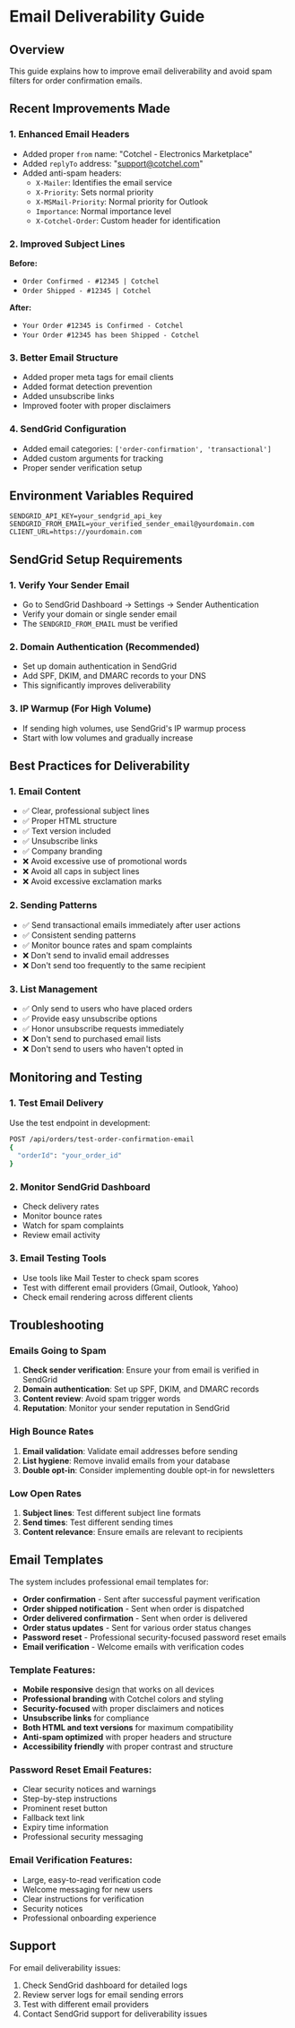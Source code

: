 # Email Deliverability Guide

## Overview

This guide explains how to improve email deliverability and avoid spam filters for order confirmation emails.

## Recent Improvements Made

### 1. Enhanced Email Headers

- Added proper `from` name: "Cotchel - Electronics Marketplace"
- Added `replyTo` address: "support@cotchel.com"
- Added anti-spam headers:
  - `X-Mailer`: Identifies the email service
  - `X-Priority`: Sets normal priority
  - `X-MSMail-Priority`: Normal priority for Outlook
  - `Importance`: Normal importance level
  - `X-Cotchel-Order`: Custom header for identification

### 2. Improved Subject Lines

**Before:**

- `Order Confirmed - #12345 | Cotchel`
- `Order Shipped - #12345 | Cotchel`

**After:**

- `Your Order #12345 is Confirmed - Cotchel`
- `Your Order #12345 has been Shipped - Cotchel`

### 3. Better Email Structure

- Added proper meta tags for email clients
- Added format detection prevention
- Added unsubscribe links
- Improved footer with proper disclaimers

### 4. SendGrid Configuration

- Added email categories: `['order-confirmation', 'transactional']`
- Added custom arguments for tracking
- Proper sender verification setup

## Environment Variables Required

```env
SENDGRID_API_KEY=your_sendgrid_api_key
SENDGRID_FROM_EMAIL=your_verified_sender_email@yourdomain.com
CLIENT_URL=https://yourdomain.com
```

## SendGrid Setup Requirements

### 1. Verify Your Sender Email

- Go to SendGrid Dashboard → Settings → Sender Authentication
- Verify your domain or single sender email
- The `SENDGRID_FROM_EMAIL` must be verified

### 2. Domain Authentication (Recommended)

- Set up domain authentication in SendGrid
- Add SPF, DKIM, and DMARC records to your DNS
- This significantly improves deliverability

### 3. IP Warmup (For High Volume)

- If sending high volumes, use SendGrid's IP warmup process
- Start with low volumes and gradually increase

## Best Practices for Deliverability

### 1. Email Content

- ✅ Clear, professional subject lines
- ✅ Proper HTML structure
- ✅ Text version included
- ✅ Unsubscribe links
- ✅ Company branding
- ❌ Avoid excessive use of promotional words
- ❌ Avoid all caps in subject lines
- ❌ Avoid excessive exclamation marks

### 2. Sending Patterns

- ✅ Send transactional emails immediately after user actions
- ✅ Consistent sending patterns
- ✅ Monitor bounce rates and spam complaints
- ❌ Don't send to invalid email addresses
- ❌ Don't send too frequently to the same recipient

### 3. List Management

- ✅ Only send to users who have placed orders
- ✅ Provide easy unsubscribe options
- ✅ Honor unsubscribe requests immediately
- ❌ Don't send to purchased email lists
- ❌ Don't send to users who haven't opted in

## Monitoring and Testing

### 1. Test Email Delivery

Use the test endpoint in development:

```bash
POST /api/orders/test-order-confirmation-email
{
  "orderId": "your_order_id"
}
```

### 2. Monitor SendGrid Dashboard

- Check delivery rates
- Monitor bounce rates
- Watch for spam complaints
- Review email activity

### 3. Email Testing Tools

- Use tools like Mail Tester to check spam scores
- Test with different email providers (Gmail, Outlook, Yahoo)
- Check email rendering across different clients

## Troubleshooting

### Emails Going to Spam

1. **Check sender verification**: Ensure your from email is verified in SendGrid
2. **Domain authentication**: Set up SPF, DKIM, and DMARC records
3. **Content review**: Avoid spam trigger words
4. **Reputation**: Monitor your sender reputation in SendGrid

### High Bounce Rates

1. **Email validation**: Validate email addresses before sending
2. **List hygiene**: Remove invalid emails from your database
3. **Double opt-in**: Consider implementing double opt-in for newsletters

### Low Open Rates

1. **Subject lines**: Test different subject line formats
2. **Send times**: Test different sending times
3. **Content relevance**: Ensure emails are relevant to recipients

## Email Templates

The system includes professional email templates for:

- **Order confirmation** - Sent after successful payment verification
- **Order shipped notification** - Sent when order is dispatched
- **Order delivered confirmation** - Sent when order is delivered
- **Order status updates** - Sent for various order status changes
- **Password reset** - Professional security-focused password reset emails
- **Email verification** - Welcome emails with verification codes

### Template Features:

- **Mobile responsive** design that works on all devices
- **Professional branding** with Cotchel colors and styling
- **Security-focused** with proper disclaimers and notices
- **Unsubscribe links** for compliance
- **Both HTML and text versions** for maximum compatibility
- **Anti-spam optimized** with proper headers and structure
- **Accessibility friendly** with proper contrast and structure

### Password Reset Email Features:

- Clear security notices and warnings
- Step-by-step instructions
- Prominent reset button
- Fallback text link
- Expiry time information
- Professional security messaging

### Email Verification Features:

- Large, easy-to-read verification code
- Welcome messaging for new users
- Clear instructions for verification
- Security notices
- Professional onboarding experience

## Support

For email deliverability issues:

1. Check SendGrid dashboard for detailed logs
2. Review server logs for email sending errors
3. Test with different email providers
4. Contact SendGrid support for deliverability issues
